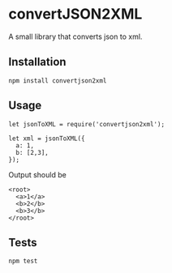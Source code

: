 convertJSON2XML
=========

A small library that converts json to xml.

## Installation

  `npm install convertjson2xml`

## Usage

    let jsonToXML = require('convertjson2xml');

    let xml = jsonToXML({
      a: 1,
      b: [2,3],
    });
  
  
  Output should be 
  ```
  <root>
    <a>1</a>
    <b>2</b>
    <b>3</b>
  </root>
  ```

## Tests

  `npm test`
